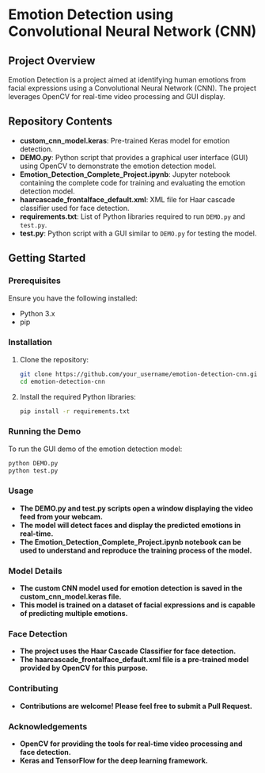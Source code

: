 # Emotion Detection using Convolutional Neural Network (CNN)

## Project Overview

Emotion Detection is a project aimed at identifying human emotions from facial expressions using a Convolutional Neural Network (CNN). The project leverages OpenCV for real-time video processing and GUI display.

## Repository Contents

- **custom_cnn_model.keras**: Pre-trained Keras model for emotion detection.
- **DEMO.py**: Python script that provides a graphical user interface (GUI) using OpenCV to demonstrate the emotion detection model.
- **Emotion_Detection_Complete_Project.ipynb**: Jupyter notebook containing the complete code for training and evaluating the emotion detection model.
- **haarcascade_frontalface_default.xml**: XML file for Haar cascade classifier used for face detection.
- **requirements.txt**: List of Python libraries required to run `DEMO.py` and `test.py`.
- **test.py**: Python script with a GUI similar to `DEMO.py` for testing the model.

## Getting Started

### Prerequisites

Ensure you have the following installed:
- Python 3.x
- pip

### Installation

1. Clone the repository:
    ```bash
    git clone https://github.com/your_username/emotion-detection-cnn.git
    cd emotion-detection-cnn
    ```

2. Install the required Python libraries:
    ```bash
    pip install -r requirements.txt
    ```

### Running the Demo

To run the GUI demo of the emotion detection model:

```bash
python DEMO.py
python test.py
```
### Usage
- **The DEMO.py and test.py scripts open a window displaying the video feed from your webcam.**
- **The model will detect faces and display the predicted emotions in real-time.**
- **The Emotion_Detection_Complete_Project.ipynb notebook can be used to understand and reproduce the training process of the model.**

### Model Details
- **The custom CNN model used for emotion detection is saved in the custom_cnn_model.keras file.**
- **This model is trained on a dataset of facial expressions and is capable of predicting multiple emotions.**

### Face Detection
- **The project uses the Haar Cascade Classifier for face detection.**
- **The haarcascade_frontalface_default.xml file is a pre-trained model provided by OpenCV for this purpose.**

### Contributing
- **Contributions are welcome! Please feel free to submit a Pull Request.**

### Acknowledgements
- **OpenCV for providing the tools for real-time video processing and face detection.**
- **Keras and TensorFlow for the deep learning framework.**

